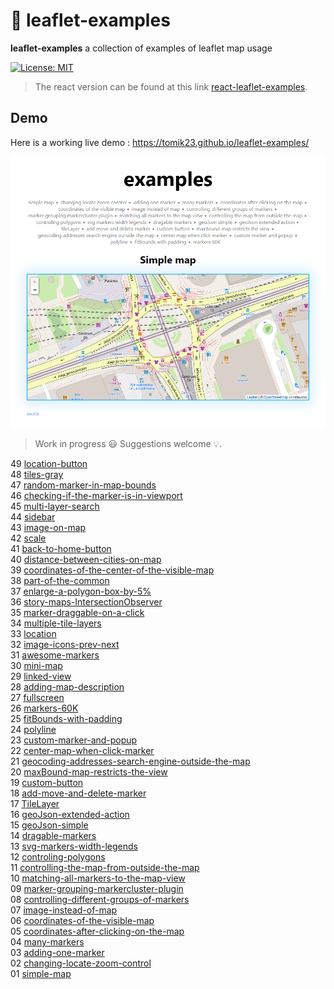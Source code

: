 # :maple_leaf: leaflet-examples

**leaflet-examples** a collection of examples of leaflet map usage

[![License: MIT](https://img.shields.io/badge/License-MIT-blue.svg)](https://opensource.org/licenses/MIT)

> The react version can be found at this link [react-leaflet-examples](https://github.com/tomik23/react-leaflet-examples).

## Demo

Here is a working live demo : https://tomik23.github.io/leaflet-examples/

<img src="static/leaflet.png">

> Work in progress :smiley: Suggestions welcome :bulb:.

49 [location-button](https://tomik23.github.io/leaflet-examples/#49.location-button)  
48 [tiles-gray](https://tomik23.github.io/leaflet-examples/#48.tiles-gray)  
47 [random-marker-in-map-bounds](https://tomik23.github.io/leaflet-examples/#47.random-marker-in-map-bounds)  
46 [checking-if-the-marker-is-in-viewport](https://tomik23.github.io/leaflet-examples/#46.checking-if-the-marker-is-in-viewport)  
45 [multi-layer-search](https://tomik23.github.io/leaflet-examples/#45.multi-layer-search)  
44 [sidebar](https://tomik23.github.io/leaflet-examples/#44.sidebar)  
43 [image-on-map](https://tomik23.github.io/leaflet-examples/#43.image-on-map)  
42 [scale](https://tomik23.github.io/leaflet-examples/#42.scale)  
41 [back-to-home-button](https://tomik23.github.io/leaflet-examples/#41.back-to-home-button)  
40 [distance-between-cities-on-map](https://tomik23.github.io/leaflet-examples/#40.distance-between-cities-on-map)  
39 [coordinates-of-the-center-of-the-visible-map](https://tomik23.github.io/leaflet-examples/#39.coordinates-of-the-center-of-the-visible-map)  
38 [part-of-the-common](https://tomik23.github.io/leaflet-examples/#38.part-of-the-common)  
37 [enlarge-a-polygon-box-by-5%](https://tomik23.github.io/leaflet-examples/#37.enlarge-a-polygon-box-by-5-percent)  
36 [story-maps-IntersectionObserver](https://tomik23.github.io/leaflet-examples/#36.story-maps-IntersectionObserver)  
35 [marker-draggable-on-a-click](https://tomik23.github.io/leaflet-examples/#35.marker-draggable-on-a-click)  
34 [multiple-tile-layers](https://tomik23.github.io/leaflet-examples/#34.multiple-tile-layers)  
33 [location](https://tomik23.github.io/leaflet-examples/#33.location)  
32 [image-icons-prev-next](https://tomik23.github.io/leaflet-examples/#32.image-icons-prev-next)  
31 [awesome-markers](https://tomik23.github.io/leaflet-examples/#31.Leaflet.awesome-markers)  
30 [mini-map](https://tomik23.github.io/leaflet-examples/#30.mini-map)  
29 [linked-view](https://tomik23.github.io/leaflet-examples/#29.linked-view)  
28 [adding-map-description](https://tomik23.github.io/leaflet-examples/#28.adding-map-description)  
27 [fullscreen](https://tomik23.github.io/leaflet-examples/#27.fullscreen)  
26 [markers-60K](https://tomik23.github.io/leaflet-examples/#26.markers-60K)  
25 [fitBounds-with-padding](https://tomik23.github.io/leaflet-examples/#25.fitBounds-with-padding)  
24 [polyline](https://tomik23.github.io/leaflet-examples/#24.polyline)  
23 [custom-marker-and-popup](https://tomik23.github.io/leaflet-examples/#23.custom-marker-and-popup)  
22 [center-map-when-click-marker](https://tomik23.github.io/leaflet-examples/#22.center-map-when-click-marker)  
21 [geocoding-addresses-search-engine-outside-the-map](https://tomik23.github.io/leaflet-examples/#21.geocoding-addresses-search-engine-outside-the-map)  
20 [maxBound-map-restricts-the-view](https://tomik23.github.io/leaflet-examples/#20.maxBound-map-restricts-the-view)  
19 [custom-button](https://tomik23.github.io/leaflet-examples/#19.custom-button)  
18 [add-move-and-delete-marker](https://tomik23.github.io/leaflet-examples/#18.add-move-and-delete-marker)  
17 [TileLayer](https://tomik23.github.io/leaflet-examples/#17.tileLayer)  
16 [geoJson-extended-action](https://tomik23.github.io/leaflet-examples/#16.geoJson-extended-action)  
15 [geoJson-simple](https://tomik23.github.io/leaflet-examples/#15.geoJson-simple)  
14 [dragable-markers](https://tomik23.github.io/leaflet-examples/#14.dragable-markers)  
13 [svg-markers-width-legends](https://tomik23.github.io/leaflet-examples/#13.svg-markers-width-legends)  
12 [controling-polygons](https://tomik23.github.io/leaflet-examples/#12.controling-polygons)  
11 [controlling-the-map-from-outside-the-map](https://tomik23.github.io/leaflet-examples/#11.controlling-the-map-from-outside-the-map)  
10 [matching-all-markers-to-the-map-view](https://tomik23.github.io/leaflet-examples/#10.matching-all-markers-to-the-map-view)  
09 [marker-grouping-markercluster-plugin](https://tomik23.github.io/leaflet-examples/#09.marker-grouping-markercluster-plugin)  
08 [controlling-different-groups-of-markers](https://tomik23.github.io/leaflet-examples/#08.controlling-different-groups-of-markers)  
07 [image-instead-of-map](https://tomik23.github.io/leaflet-examples/#07.image-instead-of-map)  
06 [coordinates-of-the-visible-map](https://tomik23.github.io/leaflet-examples/#06.coordinates-of-the-visible-map)  
05 [coordinates-after-clicking-on-the-map](https://tomik23.github.io/leaflet-examples/#05.coordinates-after-clicking-on-the-map)  
04 [many-markers](https://tomik23.github.io/leaflet-examples/#04.many-markers)  
03 [adding-one-marker](https://tomik23.github.io/leaflet-examples/#03.adding-one-marker)  
02 [changing-locate-zoom-control](https://tomik23.github.io/leaflet-examples/#02.changing-locate-zoom-control)  
01 [simple-map](https://tomik23.github.io/leaflet-examples/#01.simple-map)
